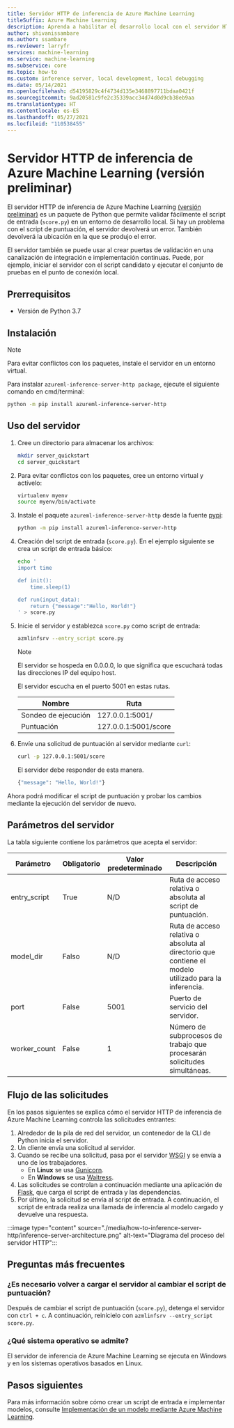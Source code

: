```yaml
---
title: Servidor HTTP de inferencia de Azure Machine Learning
titleSuffix: Azure Machine Learning
description: Aprenda a habilitar el desarrollo local con el servidor HTTP de inferencia de Azure Machine Learning.
author: shivanissambare
ms.author: ssambare
ms.reviewer: larryfr
services: machine-learning
ms.service: machine-learning
ms.subservice: core
ms.topic: how-to
ms.custom: inference server, local development, local debugging
ms.date: 05/14/2021
ms.openlocfilehash: d54195829c4f4734d135e3468897711bdaa0421f
ms.sourcegitcommit: 9ad20581c9fe2c35339acc34d74d0d9cb38eb9aa
ms.translationtype: HT
ms.contentlocale: es-ES
ms.lasthandoff: 05/27/2021
ms.locfileid: "110538455"
---
```

# <a name="azure-machine-learning-inference-http-server-preview"></a>Servidor HTTP de inferencia de Azure Machine Learning (versión preliminar)

El servidor HTTP de inferencia de Azure Machine Learning [(versión preliminar)](https://azure.microsoft.com/support/legal/preview-supplemental-terms/) es un paquete de Python que permite validar fácilmente el script de entrada (`score.py`) en un entorno de desarrollo local. Si hay un problema con el script de puntuación, el servidor devolverá un error. También devolverá la ubicación en la que se produjo el error.

El servidor también se puede usar al crear puertas de validación en una canalización de integración e implementación continuas. Puede, por ejemplo, iniciar el servidor con el script candidato y ejecutar el conjunto de pruebas en el punto de conexión local.

## <a name="prerequisites"></a>Prerrequisitos

- Versión de Python 3.7

## <a name="installation"></a>Instalación

> [!NOTE]
> Para evitar conflictos con los paquetes, instale el servidor en un entorno virtual.

Para instalar `azureml-inference-server-http package`, ejecute el siguiente comando en cmd/terminal:

```bash
python -m pip install azureml-inference-server-http
```

## <a name="use-the-server"></a>Uso del servidor

1. Cree un directorio para almacenar los archivos:

    ```bash
    mkdir server_quickstart
    cd server_quickstart
    ```

1. Para evitar conflictos con los paquetes, cree un entorno virtual y actívelo:

    ```bash
    virtualenv myenv
    source myenv/bin/activate
    ```

1. Instale el paquete `azureml-inference-server-http` desde la fuente [pypi](https://pypi.org/):

    ```bash
    python -m pip install azureml-inference-server-http
    ```

1. Creación del script de entrada (`score.py`). En el ejemplo siguiente se crea un script de entrada básico:

    ```bash
    echo '
    import time

    def init():
        time.sleep(1)

    def run(input_data):
        return {"message":"Hello, World!"}
    ' > score.py
    ```

1. Inicie el servidor y establezca `score.py` como script de entrada:

    ```bash
    azmlinfsrv --entry_script score.py
    ```

    > [!NOTE]
    > El servidor se hospeda en 0.0.0.0, lo que significa que escuchará todas las direcciones IP del equipo host.

    El servidor escucha en el puerto 5001 en estas rutas.

    | Nombre | Ruta|
    | --- | --- |
    | Sondeo de ejecución | 127.0.0.1:5001/|
    | Puntuación | 127.0.0.1:5001/score|

1. Envíe una solicitud de puntuación al servidor mediante `curl`:

    ```bash
    curl -p 127.0.0.1:5001/score
    ```

    El servidor debe responder de esta manera.

    ```bash
    {"message": "Hello, World!"}
    ```

Ahora podrá modificar el script de puntuación y probar los cambios mediante la ejecución del servidor de nuevo.

## <a name="server-parameters"></a>Parámetros del servidor

La tabla siguiente contiene los parámetros que acepta el servidor:

| Parámetro | Obligatorio | Valor predeterminado | Descripción |
| ---- | --- | ---- | ----|
| entry_script | True | N/D | Ruta de acceso relativa o absoluta al script de puntuación.|
| model_dir | Falso | N/D | Ruta de acceso relativa o absoluta al directorio que contiene el modelo utilizado para la inferencia.
| port | False | 5001 | Puerto de servicio del servidor.|
| worker_count | False | 1 | Número de subprocesos de trabajo que procesarán solicitudes simultáneas. |

## <a name="request-flow"></a>Flujo de las solicitudes

En los pasos siguientes se explica cómo el servidor HTTP de inferencia de Azure Machine Learning controla las solicitudes entrantes:

1. Alrededor de la pila de red del servidor, un contenedor de la CLI de Python inicia el servidor.
1. Un cliente envía una solicitud al servidor.
1. Cuando se recibe una solicitud, pasa por el servidor [WSGI](https://www.fullstackpython.com/wsgi-servers.html) y se envía a uno de los trabajadores.
    - En __Linux__ se usa [Gunicorn](https://docs.gunicorn.org/).
    - En __Windows__ se usa [Waitress](https://docs.pylonsproject.org/projects/waitress/).
1. Las solicitudes se controlan a continuación mediante una aplicación de [Flask](https://flask.palletsprojects.com/), que carga el script de entrada y las dependencias.
1. Por último, la solicitud se envía al script de entrada. A continuación, el script de entrada realiza una llamada de inferencia al modelo cargado y devuelve una respuesta.

:::image type="content" source="./media/how-to-inference-server-http/inference-server-architecture.png" alt-text="Diagrama del proceso del servidor HTTP":::
## <a name="frequently-asked-questions"></a>Preguntas más frecuentes

### <a name="do-i-need-to-reload-the-server-when-changing-the-score-script"></a>¿Es necesario volver a cargar el servidor al cambiar el script de puntuación?

Después de cambiar el script de puntuación (`score.py`), detenga el servidor con `ctrl + c`. A continuación, reinícielo con `azmlinfsrv --entry_script score.py`.

### <a name="which-os-is-supported"></a>¿Qué sistema operativo se admite?

El servidor de inferencia de Azure Machine Learning se ejecuta en Windows y en los sistemas operativos basados en Linux.

## <a name="next-steps"></a>Pasos siguientes

Para más información sobre cómo crear un script de entrada e implementar modelos, consulte [Implementación de un modelo mediante Azure Machine Learning](how-to-deploy-and-where.md).